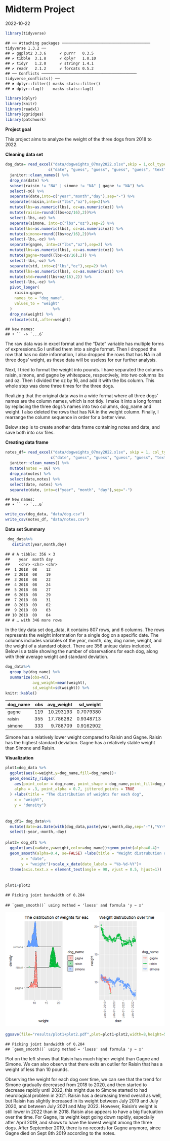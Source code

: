Midterm Project
================
2022-10-22

``` r
library(tidyverse)
```

    ## ── Attaching packages ─────────────────────────────────────── tidyverse 1.3.2 ──
    ## ✔ ggplot2 3.3.6      ✔ purrr   0.3.5 
    ## ✔ tibble  3.1.8      ✔ dplyr   1.0.10
    ## ✔ tidyr   1.2.0      ✔ stringr 1.4.1 
    ## ✔ readr   2.1.2      ✔ forcats 0.5.2 
    ## ── Conflicts ────────────────────────────────────────── tidyverse_conflicts() ──
    ## ✖ dplyr::filter() masks stats::filter()
    ## ✖ dplyr::lag()    masks stats::lag()

``` r
library(dplyr)
library(knitr)
library(readxl)
library(ggridges)
library(patchwork)
```

**Project goal**

This project aims to analyze the weight of the three dogs from 2018 to
2022.

**Cleaning data set**

``` r
dog_data= read_excel("data/dogweights_07may2022.xlsx",skip = 1,col_types = 
                   c("date", "guess", "guess", "guess", "guess", "text")) %>% 
  janitor::clean_names() %>% 
  drop_na(date) %>% 
  subset(raisin != "NA" | simone != "NA" | gagne != "NA") %>% 
  select(-x6) %>% 
  separate(date,into=c("year","month","day"),sep="-") %>% 
  separate(raisin,into=c("lbs","oz"),sep=2)%>%
  mutate(lbs=as.numeric(lbs), oz=as.numeric(oz)) %>%
  mutate(raisin=round((lbs+oz/16),2))%>%
  select(-lbs,-oz) %>%
  separate(simone, into=c("lbs","oz"),sep=2) %>%
  mutate(lbs=as.numeric(lbs), oz=as.numeric(oz)) %>%
  mutate(simone=round((lbs+oz/16),2))%>%
  select(-lbs,-oz) %>%
  separate(gagne, into=c("lbs","oz"),sep=2) %>%
  mutate(lbs=as.numeric(lbs), oz=as.numeric(oz)) %>%
  mutate(gagne=round((lbs+oz/16),2)) %>%
  select(-lbs,-oz) %>% 
  separate(std, into=c("lbs","oz"),sep=2) %>%
  mutate(lbs=as.numeric(lbs), oz=as.numeric(oz)) %>%
  mutate(std=round((lbs+oz/16),2)) %>%
  select(-lbs,-oz) %>% 
  pivot_longer(
    raisin:gagne,
    names_to = "dog_name",
    values_to = "weight"
  )                  %>%
  drop_na(weight) %>%
  relocate(std,.after=weight)
```

    ## New names:
    ## • `` -> `...6`

The raw data was in excel format and the “Date” variable has multiple
forms of expressions.So I unified them into a single format. Then I
dropped the row that has no date information, I also dropped the rows
that has NA in all three dogs’ weight, as these data will be useless for
our further analysis.

Next, I tried to format the weight into pounds. I have separated the
columns raisin, simone, and gagne by whitespace, respectively, into two
columns lbs and oz. Then I divided the oz by 16, and add it with the lbs
column. This whole step was done three times for the three dogs.

Realizing that the original data was in a wide format where all three
dogs’ names are the column names, which is not tidy. I make it into a
long format by replacing the three dogs’s names into two columns,
dog_name and weight. I also deleted the rows that has NA in the weight
column. Finally, I rearrange the column sequence in order for a better
view.

Below step is to create another data frame containing notes and date,
and save both into csv files.

**Creating data frame**

``` r
notes_df= read_excel("data/dogweights_07may2022.xlsx", skip = 1, col_types = 
                    c("date", "guess", "guess", "guess", "guess", "text")) %>% 
  janitor::clean_names() %>% 
  mutate(notes = x6) %>%
  drop_na(notes) %>%
  select(date,notes) %>%
  select(date, notes) %>% 
  separate(date, into=c("year", "month", "day"),sep="-")
```

    ## New names:
    ## • `` -> `...6`

``` r
write_csv(dog_data, "data/dog.csv")
write_csv(notes_df, "data/notes.csv")
```

**Data set Summary**

``` r
 dog_data%>%
   distinct(year,month,day)
```

    ## # A tibble: 356 × 3
    ##    year  month day  
    ##    <chr> <chr> <chr>
    ##  1 2018  08    12   
    ##  2 2018  08    19   
    ##  3 2018  08    22   
    ##  4 2018  08    24   
    ##  5 2018  08    27   
    ##  6 2018  08    29   
    ##  7 2018  08    31   
    ##  8 2018  09    02   
    ##  9 2018  09    03   
    ## 10 2018  09    04   
    ## # … with 346 more rows

In the tidy data set dog_data, it contains 807 rows, and 6 columns. The
rows represents the weight information for a single dog on a specific
date. The columns includes variables of the year, month, day, dog name,
weight, and the weight of a standard object. There are 356 unique dates
included. Below is a table showing the number of observations for each
dog, along with their average weight and standard deviation.

``` r
dog_data%>%
  group_by(dog_name) %>%
  summarize(obs=n(),
            avg_weight=mean(weight),
            sd_weight=sd(weight)) %>%
knitr::kable()
```

| dog_name | obs | avg_weight | sd_weight |
|:---------|----:|-----------:|----------:|
| gagne    | 119 |  10.293193 | 0.7079380 |
| raisin   | 355 |  17.786282 | 0.9348713 |
| simone   | 333 |   9.788709 | 0.9162902 |

Simone has a relatively lower weight compared to Raisin and Gagne.
Raisin has the highest standard deviation. Gagne has a relatively stable
weight than Simone and Raisin.

**Visualization**

``` r
plot1=dog_data %>%
  ggplot(aes(x=weight,y=dog_name,fill=dog_name))+
  geom_density_ridges(
    aes(point_color = dog_name, point_shape = dog_name,point_fill=dog_name),
    alpha = .3, point_alpha = 0.7, jittered_points = TRUE
  ) +labs(title = "The distribution of weights for each dog",
    x = "weight",
    y = "density")


dog_df1= dog_data%>%
  mutate(date=as.Date(with(dog_data,paste(year,month,day,sep="-"),"%Y-%m-%d")))%>%
  select(-year,-month,-day) 
 
plot2= dog_df1 %>%
  ggplot(aes(x=date,y=weight,color=dog_name))+geom_point(alpha=0.4)+ 
  geom_smooth(alpha=0.4, se=FALSE) +labs(title = "Weight distrubution over time",
       x = "date",
       y = "weight")+scale_x_date(date_labels = "%b-%d-%Y")+
  theme(axis.text.x = element_text(angle = 90, vjust = 0.5, hjust=1))
                                        
  
plot1+plot2
```

    ## Picking joint bandwidth of 0.204

    ## `geom_smooth()` using method = 'loess' and formula 'y ~ x'

![](p8105_mtp_jc5929_files/figure-gfm/unnamed-chunk-7-1.png)<!-- -->

``` r
ggsave(file="results/plot1+plot2.pdf",plot=plot1+plot2,width=8,height=5)
```

    ## Picking joint bandwidth of 0.204
    ## `geom_smooth()` using method = 'loess' and formula 'y ~ x'

Plot on the left shows that Raisin has much higher weight than Gagne and
Simone. We can also observe that there exits an outlier for Raisin that
has a weight of less than 10 pounds.

Observing the weight for each dog over time, we can see that the trend
for Simone gradually decreased from 2018 to 2020, and then started to
decrease rapidly until 2022, this might due to Simone started to had
neurological problem in 2021. Raisin has a decreasing trend overall as
well, but Raisin has slightly increased in its weight between July 2019
and July 2020, and between July 2021 and May 2022. However, Raisin’s
weight is still lower in 2022 than in 2018. Raisin also appears to have
a big fluctuation over the time. For Gagne, its weight kept going down
rapidly, especially after April 2019, and shows to have the lowest
weight among the three dogs. After September 2019, there is no records
for Gagne anymore, since Gagne died on Sept 8th 2019 according to the
notes.
